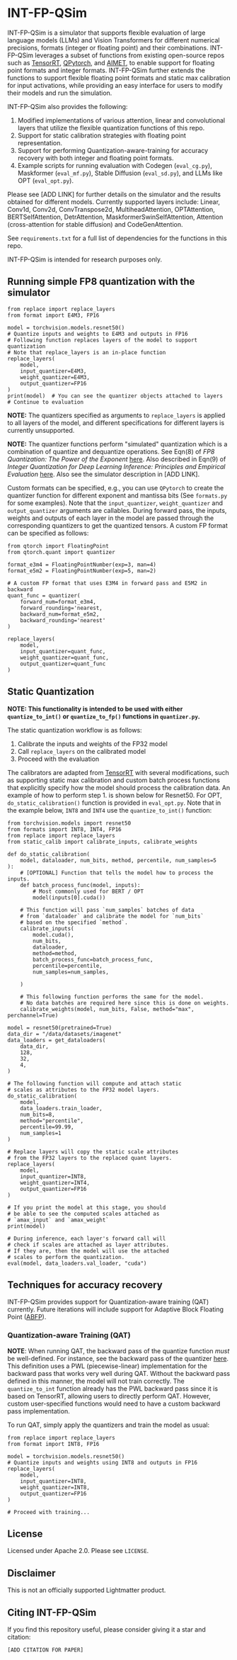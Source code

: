 # INT-FP-QSim
INT-FP-QSim is a simulator that supports flexible evaluation of large language models (LLMs) and Vision Transformers for different numerical precisions, formats (integer or floating point) and their combinations. INT-FP-QSim leverages a subset of functions from existing open-source repos such as [TensorRT](https://github.com/NVIDIA/TensorRT/tree/master/tools/pytorch-quantization), [QPytorch](https://github.com/Tiiiger/QPyTorch), and [AIMET](https://github.com/quic/aimet), to enable support for floating point formats and integer formats. INT-FP-QSim further extends the functions to support flexible floating point formats and static max calibration for input activations, while providing an easy interface for users to modify their models and run the simulation. 

INT-FP-QSim also provides the following:
1. Modified implementations of various attention, linear and convolutional layers that utilize the flexible quantization functions of this repo. 
2. Support for static calibration strategies with floating point representation.
3. Support for performing Quantization-aware-training for accuracy recovery with both integer and floating point formats.
4. Example scripts for running evaluation with Codegen (`eval_cg.py`), Maskformer (`eval_mf.py`), Stable Diffusion (`eval_sd.py`), and LLMs like OPT (`eval_opt.py`).

Please see [ADD LINK] for further details on the simulator and the results obtained for different models. Currently supported layers include: Linear, Conv1d, Conv2d, ConvTranspose2d, MultiheadAttention, OPTAttention, BERTSelfAttention, DetrAttention, MaskformerSwinSelfAttention, Attention (cross-attention for stable diffusion) and CodeGenAttention.

See `requirements.txt` for a full list of dependencies for the functions in this repo.

INT-FP-QSim is intended for research purposes only.

## Running simple FP8 quantization with the simulator
```
from replace import replace_layers
from format import E4M3, FP16

model = torchvision.models.resnet50()
# Quantize inputs and weights to E4M3 and outputs in FP16
# Following function replaces layers of the model to support quantization
# Note that replace_layers is an in-place function
replace_layers(
    model,
    input_quantizer=E4M3,
    weight_quantizer=E4M3,
    output_quantizer=FP16
)
print(model)  # You can see the quantizer objects attached to layers
# Continue to evaluation
```

**NOTE:** The quantizers specified as arguments to `replace_layers` is applied to all layers of the model, and different specifications for different layers is currently unsupported. 

**NOTE:** The quantizer functions perform "simulated" quantization which is a combination of quantize and dequantize operations.
See Eqn(8) of _FP8 Quantization: The Power of the Exponent_ [here](https://arxiv.org/pdf/2208.09225.pdf). Also described in Eqn(9) of _Integer Quantization for Deep Learning Inference: Principles and Empirical Evaluation_ [here](https://arxiv.org/pdf/2004.09602.pdf). Also see the simulator description in [ADD LINK].

Custom formats can be specified, e.g., you can use `QPytorch` to create the quantizer function for different exponent and mantissa bits (See `formats.py` for some examples). Note that the `input_quantizer`, `weight_quantizer` and `output_quantizer` arguments are callables. During forward pass, the inputs, weights and outputs of each layer in the model are passed through the corresponding quantizers to get the quantized tensors. A custom FP format can be specified as follows:

```
from qtorch import FloatingPoint
from qtorch.quant import quantizer

format_e3m4 = FloatingPointNumber(exp=3, man=4)
format_e5m2 = FloatingPointNumber(exp=5, man=2)

# A custom FP format that uses E3M4 in forward pass and E5M2 in backward
quant_func = quantizer(
    forward_num=format_e3m4,
    forward_rounding='nearest,
    backward_num=format_e5m2,
    backward_rounding='nearest'
)

replace_layers(
    model,
    input_quantizer=quant_func,
    weight_quantizer=quant_func,
    output_quantizer=quant_func 
)
```

## Static Quantization
**NOTE: This functionality is intended to be used with either `quantize_to_int()` or `quantize_to_fp()` functions in `quantizer.py`.**

The static quantization workflow is as follows:
1. Calibrate the inputs and weights of the FP32 model
2. Call `replace_layers` on the calibrated model
3. Proceed with the evaluation

The calibrators are adapted from [TensorRT](https://github.com/NVIDIA/TensorRT/tree/master/tools/pytorch-quantization) with several modifications, such as supporting static max calibration and custom batch process functions that explicitly specify how the model should process the calibration data. An example of how to perform step 1. is shown below for Resnet50. For OPT, `do_static_calibration()` function is provided in `eval_opt.py`. Note that in the example below, `INT8` and `INT4` use the `quantize_to_int()` function:
```
from torchvision.models import resnet50
from formats import INT8, INT4, FP16
from replace import replace_layers
from static_calib import calibrate_inputs, calibrate_weights

def do_static_calibration(
    model, dataloader, num_bits, method, percentile, num_samples=5
):
    # [OPTIONAL] Function that tells the model how to process the inputs.
    def batch_process_func(model, inputs):
        # Most commonly used for BERT / OPT
        model(inputs[0].cuda())

    # This function will pass `num_samples` batches of data
    # from `dataloader` and calibrate the model for `num_bits`
    # based on the specified `method`.
    calibrate_inputs(
        model.cuda(),
        num_bits,
        dataloader,
        method=method,
        batch_process_func=batch_process_func,
        percentile=percentile,
        num_samples=num_samples,

    )

    # This following function performs the same for the model.
    # No data batches are required here since this is done on weights.
    calibrate_weights(model, num_bits, False, method="max", perchannel=True)

model = resnet50(pretrained=True)
data_dir = "/data/datasets/imagenet"
data_loaders = get_dataloaders(
    data_dir,
    128,
    32,
    4,
)

# The following function will compute and attach static
# scales as attributes to the FP32 model layers.
do_static_calibration(
    model,
    data_loaders.train_loader,
    num_bits=8,
    method="percentile",
    percentile=99.99,
    num_samples=1
)

# Replace layers will copy the static scale attributes
# from the FP32 layers to the replaced quant layers.
replace_layers(
    model,
    input_quantizer=INT8,
    weight_quantizer=INT4,
    output_quantizer=FP16
)

# If you print the model at this stage, you should
# be able to see the computed scales attached as
# `amax_input` and `amax_weight`
print(model)

# During inference, each layer's forward call will
# check if scales are attached as layer attributes.
# If they are, then the model will use the attached
# scales to perform the quantization.
eval(model, data_loaders.val_loader, "cuda")
```

## Techniques for accuracy recovery
INT-FP-QSim provides support for Quantization-aware training (QAT) currently. Future iterations will include support for Adaptive Block Floating Point ([ABFP](https://arxiv.org/abs/2205.06287)).

### Quantization-aware Training (QAT)
**NOTE**: When running QAT, the backward pass of the quantize function _must_ be well-defined. For instance, see the backward pass of the quantizer [here](https://github.com/NVIDIA/TensorRT/blob/master/tools/pytorch-quantization/pytorch_quantization/tensor_quant.py#L309). This definition uses a PWL (piecewise-linear) implementation for the backward pass that works very well during QAT. Without the backward pass defined in this manner, the model will not train correctly. The `quantize_to_int` function already has the PWL backward pass since it is based on TensorRT, allowing users to directly perform QAT. However, custom user-specified functions would need to have a custom backward pass implementation.

To run QAT, simply apply the quantizers and train the model as usual:

```
from replace import replace_layers
from format import INT8, FP16

model = torchvision.models.resnet50()
# Quantize inputs and weights using INT8 and outputs in FP16
replace_layers(
    model,
    input_quantizer=INT8,
    weight_quantizer=INT8,
    output_quantizer=FP16 
)

# Proceed with training...
```

## License
Licensed under Apache 2.0. Please see `LICENSE`.

## Disclaimer
This is not an officially supported Lightmatter product.

## Citing INT-FP-QSim
If you find this repository useful, please consider giving it a star and citation:
```
[ADD CITATION FOR PAPER]
```